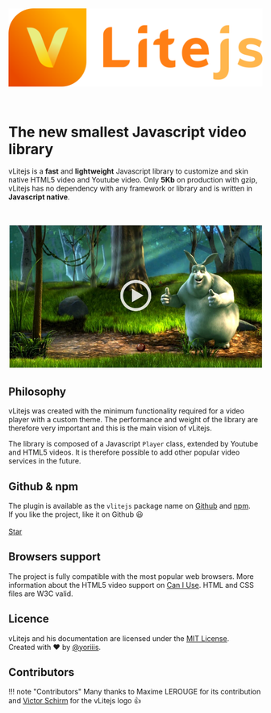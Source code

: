 <br /><p align="center" class="logo-vlite">
  ![Screenshot](images/logo-vlite.svg)
</p><br />

# The new smallest Javascript video library

vLitejs is a **fast** and **lightweight** Javascript library to customize and skin native HTML5 video and Youtube video. Only **5Kb** on production with gzip, vLitejs has no dependency with any framework or library and is written in **Javascript native**.<br />

<br /><p align="center" class="video-center">
    <a href="https://yoriiis.github.io/vlitejs/demo" title="Demo" class="custom-button">
        ![Screenshot](images/demo.jpg)
    </a>
</p>

## Philosophy

vLitejs was created with the minimum functionality required for a video player with a custom theme. The performance and weight of the library are therefore very important and this is the main vision of vLitejs.

The library is composed of a Javascript `Player` class, extended by Youtube and HTML5 videos. It is therefore possible to add other popular video services in the future.

## Github & npm

The plugin is available as the `vlitejs` package name on [Github](https://github.com/yoriiis/vlitejs) and [npm](https://www.npmjs.com/package/vlitejs).<br />
If you like the project, like it on Github 😃<br /><br />
<a class="github-button" href="https://github.com/yoriiis/vlitejs" data-icon="octicon-star" data-size="large" data-show-count="true" aria-label="Star yoriiis/vlitejs on GitHub">Star</a>

## Browsers support

The project is fully compatible with the most popular web browsers. More information about the HTML5 video support on <a href="https://caniuse.com/#feat=video" target="_blank" title="Video element - Can I use">Can I Use</a>. HTML and CSS files are W3C valid.

## Licence

vLitejs and his documentation are licensed under the [MIT License](http://opensource.org/licenses/MIT).<br />
Created with ♥ by [@yoriiis](http://github.com/yoriiis).

## Contributors

!!! note "Contributors"
    Many thanks to Maxime LEROUGE for its contribution and <a href="https://www.behance.net/victorshm" target="_blank" title="Victor Schirm">Victor Schirm</a> for the vLitejs logo 👍

<script async defer src="https://buttons.github.io/buttons.js"></script>

<script>
  ((window.gitter = {}).chat = {}).options = {
    room: 'vlitejs/vlitejs'
  };
</script>
<script src="https://sidecar.gitter.im/dist/sidecar.v1.js" async defer></script>
